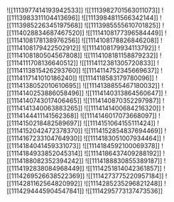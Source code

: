 ![[1113977414193942533]]
![[1113982701563011073]]
![[1113983311104413696]]
![[1113984811566342144]]
![[1113985226345197568]]
![[1113985555610701825]]
![[1114028834687467520]]
![[1114108177396584449]]
![[1114108178138976256]]
![[1114108178826846208]]
![[1114108179422502912]]
![[1114108179934113792]]
![[1114108180504567808]]
![[1114108181158879232]]
![[1114111708136640512]]
![[1114112381305720833]]
![[1114113815426293760]]
![[1114114752345669637]]
![[1114117141010186240]]
![[1114118583179780096]]
![[1114138052010610695]]
![[1114138855467180032]]
![[1114140253886058496]]
![[1114140313864560647]]
![[1114140743017406465]]
![[1114140870352297987]]
![[1114141340063883265]]
![[1114141400684216320]]
![[1114144411141562368]]
![[1114146017073668097]]
![[1114150218482589697]]
![[1114151064155111424]]
![[1114152042472378370]]
![[1114152854837694469]]
![[1114167233104764930]]
![[1114183051007934464]]
![[1114184041459331073]]
![[1114184592100069378]]
![[1114184933852045314]]
![[1114186437409288192]]
![[1114188082352394242]]
![[1114188830855389187]]
![[1114192838084968449]]
![[1114251814042361857]]
![[1114269526638522369]]
![[1114273775220957184]]
![[1114281162564820992]]
![[1114285235296821248]]
![[1114294445904547841]]
![[1114295773137473536]]
